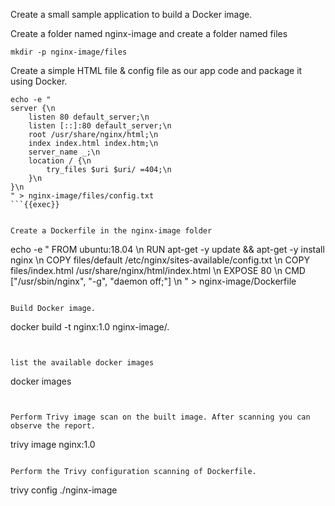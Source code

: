 Create a small sample application to build a Docker image.

Create a folder named nginx-image and create a folder named files

```
mkdir -p nginx-image/files
```

Create a simple HTML file & config file as our app code and package it using Docker.

```
echo -e "
server {\n
    listen 80 default_server;\n
    listen [::]:80 default_server;\n
    root /usr/share/nginx/html;\n
    index index.html index.htm;\n
    server_name _;\n
    location / {\n
        try_files $uri $uri/ =404;\n
    }\n
}\n
" > nginx-image/files/config.txt
```{{exec}}


Create a Dockerfile in the nginx-image folder

```
echo -e "
FROM ubuntu:18.04  \n
RUN  apt-get -y update && apt-get -y install nginx \n
COPY files/default /etc/nginx/sites-available/config.txt \n
COPY files/index.html /usr/share/nginx/html/index.html \n
EXPOSE 80 \n
CMD ["/usr/sbin/nginx", "-g", "daemon off;"] \n
" > nginx-image/Dockerfile
```{{exec}}

Build Docker image.

```
docker build -t nginx:1.0 nginx-image/.
```{{exec}}


list the available docker images
```
docker images
```{{exec}}


Perform Trivy image scan on the built image. After scanning you can observe the report.
```
trivy image nginx:1.0
```{{exec}}

Perform the Trivy configuration scanning of Dockerfile. 
```
trivy config ./nginx-image
```{{exec}}

